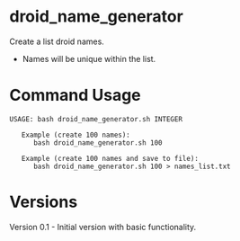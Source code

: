 # droid_name_generator

Create a list droid names.

* Names will be unique within the list.

# Command Usage

```
USAGE: bash droid_name_generator.sh INTEGER

   Example (create 100 names):
      bash droid_name_generator.sh 100

   Example (create 100 names and save to file):
      bash droid_name_generator.sh 100 > names_list.txt

```

# Versions

Version 0.1 - Initial version with basic functionality.


